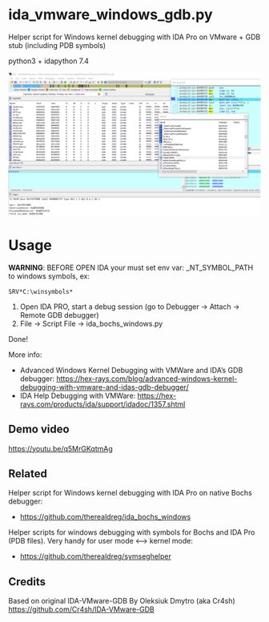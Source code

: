 # ida_vmware_windows_gdb.py
Helper script for Windows kernel debugging with IDA Pro on VMware + GDB stub (including PDB symbols)

python3 + idapython 7.4

![kerneldebugida](img/kerneldebugida.PNG)

# Usage

**WARNING**: BEFORE OPEN IDA your must set env var: _NT_SYMBOL_PATH to windows symbols, ex: 
```
SRV*C:\winsymbols*
```` 

1. Open IDA PRO, start a debug session (go to Debugger -> Attach -> Remote GDB debugger)
2. File -> Script File -> ida_bochs_windows.py

Done!

More info:
- Advanced Windows Kernel Debugging with VMWare and IDA’s GDB debugger: https://hex-rays.com/blog/advanced-windows-kernel-debugging-with-vmware-and-idas-gdb-debugger/
- IDA Help Debugging with VMWare: https://hex-rays.com/products/ida/support/idadoc/1357.shtml

## Demo video

https://youtu.be/q5MrGKqtmAg

## Related 

Helper script for Windows kernel debugging with IDA Pro on native Bochs debugger:
- https://github.com/therealdreg/ida_bochs_windows

Helper scripts for windows debugging with symbols for Bochs and IDA Pro (PDB files). Very handy for user mode <--> kernel mode:
- https://github.com/therealdreg/symseghelper

## Credits

Based on original IDA-VMware-GDB By Oleksiuk Dmytro (aka Cr4sh) https://github.com/Cr4sh/IDA-VMware-GDB
